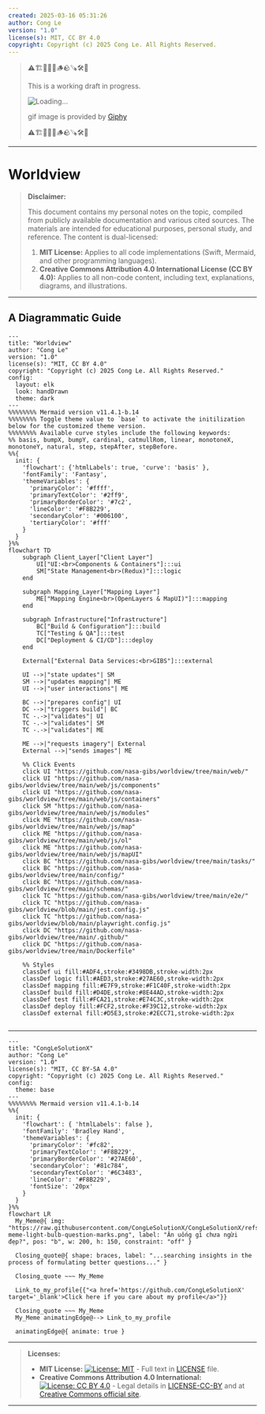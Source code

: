 ```yaml
---
created: 2025-03-16 05:31:26
author: Cong Le
version: "1.0"
license(s): MIT, CC BY 4.0
copyright: Copyright (c) 2025 Cong Le. All Rights Reserved.
---
```



> ⚠️🏗️🚧🦺🧱🪵🪨🪚🛠️👷
> 
> This is a working draft in progress.
> 
> ![Loading...](https://media0.giphy.com/media/v1.Y2lkPTc5MGI3NjExbm8zNzhhcDNmaWN4cHRhemVvNTd2OHY5ZmRtenlhM244OWdqcnlmeCZlcD12MV9pbnRlcm5hbF9naWZfYnlfaWQmY3Q9Zw/PpVjpSOjZDn9lfPE2L/giphy.gif)
> 
> gif image is provided by [Giphy](https://giphy.com)
> 
> ⚠️🏗️🚧🦺🧱🪵🪨🪚🛠️👷

----


# Worldview
> **Disclaimer:**
>
> This document contains my personal notes on the topic,
> compiled from publicly available documentation and various cited sources.
> The materials are intended for educational purposes, personal study, and reference.
> The content is dual-licensed:
> 1. **MIT License:** Applies to all code implementations (Swift, Mermaid, and other programming languages).
> 2. **Creative Commons Attribution 4.0 International License (CC BY 4.0):** Applies to all non-code content, including text, explanations, diagrams, and illustrations.
---


## A Diagrammatic Guide 


```mermaid
---
title: "Worldview"
author: "Cong Le"
version: "1.0"
license(s): "MIT, CC BY 4.0"
copyright: "Copyright (c) 2025 Cong Le. All Rights Reserved."
config:
  layout: elk
  look: handDrawn
  theme: dark
---
%%%%%%%% Mermaid version v11.4.1-b.14
%%%%%%%% Toggle theme value to `base` to activate the initilization below for the customized theme version.
%%%%%%%% Available curve styles include the following keywords:
%% basis, bumpX, bumpY, cardinal, catmullRom, linear, monotoneX, monotoneY, natural, step, stepAfter, stepBefore.
%%{
  init: {
    'flowchart': {'htmlLabels': true, 'curve': 'basis' },
    'fontFamily': 'Fantasy',
    'themeVariables': {
      'primaryColor': '#ffff',
      'primaryTextColor': '#2ff9',
      'primaryBorderColor': '#7c2',
      'lineColor': '#F8B229',
      'secondaryColor': '#006100',
      'tertiaryColor': '#fff'
    }
  }
}%%
flowchart TD
    subgraph Client_Layer["Client Layer"]
        UI["UI:<br>Components & Containers"]:::ui
        SM["State Management<br>(Redux)"]:::logic
    end

    subgraph Mapping_Layer["Mapping Layer"]
        ME["Mapping Engine<br>(OpenLayers & MapUI)"]:::mapping
    end

    subgraph Infrastructure["Infrastructure"]
        BC["Build & Configuration"]:::build
        TC["Testing & QA"]:::test
        DC["Deployment & CI/CD"]:::deploy
    end

    External["External Data Services:<br>GIBS"]:::external

    UI -->|"state updates"| SM
    SM -->|"updates mapping"| ME
    UI -->|"user interactions"| ME

    BC -->|"prepares config"| UI
    DC -->|"triggers build"| BC
    TC -.->|"validates"| UI
    TC -.->|"validates"| SM
    TC -.->|"validates"| ME

    ME -->|"requests imagery"| External
    External -->|"sends images"| ME

    %% Click Events
    click UI "https://github.com/nasa-gibs/worldview/tree/main/web/"
    click UI "https://github.com/nasa-gibs/worldview/tree/main/web/js/components"
    click UI "https://github.com/nasa-gibs/worldview/tree/main/web/js/containers"
    click SM "https://github.com/nasa-gibs/worldview/tree/main/web/js/modules"
    click ME "https://github.com/nasa-gibs/worldview/tree/main/web/js/map"
    click ME "https://github.com/nasa-gibs/worldview/tree/main/web/js/ol"
    click ME "https://github.com/nasa-gibs/worldview/tree/main/web/js/mapUI"
    click BC "https://github.com/nasa-gibs/worldview/tree/main/tasks/"
    click BC "https://github.com/nasa-gibs/worldview/tree/main/config/"
    click BC "https://github.com/nasa-gibs/worldview/tree/main/schemas/"
    click TC "https://github.com/nasa-gibs/worldview/tree/main/e2e/"
    click TC "https://github.com/nasa-gibs/worldview/blob/main/jest.config.js"
    click TC "https://github.com/nasa-gibs/worldview/blob/main/playwright.config.js"
    click DC "https://github.com/nasa-gibs/worldview/tree/main/.github/"
    click DC "https://github.com/nasa-gibs/worldview/tree/main/Dockerfile"

    %% Styles
    classDef ui fill:#ADF4,stroke:#3498DB,stroke-width:2px
    classDef logic fill:#AED3,stroke:#27AE60,stroke-width:2px
    classDef mapping fill:#E7F9,stroke:#F1C40F,stroke-width:2px
    classDef build fill:#D4DE,stroke:#8E44AD,stroke-width:2px
    classDef test fill:#FCA21,stroke:#E74C3C,stroke-width:2px
    classDef deploy fill:#FCF2,stroke:#F39C12,stroke-width:2px
    classDef external fill:#D5E3,stroke:#2ECC71,stroke-width:2px
    
```


---

<!-- 
```mermaid
%% Current Mermaid version
info
```  -->


```mermaid
---
title: "CongLeSolutionX"
author: "Cong Le"
version: "1.0"
license(s): "MIT, CC BY-SA 4.0"
copyright: "Copyright (c) 2025 Cong Le. All Rights Reserved."
config:
  theme: base
---
%%%%%%%% Mermaid version v11.4.1-b.14
%%{
  init: {
    'flowchart': { 'htmlLabels': false },
    'fontFamily': 'Bradley Hand',
    'themeVariables': {
      'primaryColor': '#fc82',
      'primaryTextColor': '#F8B229',
      'primaryBorderColor': '#27AE60',
      'secondaryColor': '#81c784',
      'secondaryTextColor': '#6C3483',
      'lineColor': '#F8B229',
      'fontSize': '20px'
    }
  }
}%%
flowchart LR
  My_Meme@{ img: "https://raw.githubusercontent.com/CongLeSolutionX/CongLeSolutionX/refs/heads/main/assets/images/My-meme-light-bulb-question-marks.png", label: "Ăn uống gì chưa ngừi đẹp?", pos: "b", w: 200, h: 150, constraint: "off" }

  Closing_quote@{ shape: braces, label: "...searching insights in the process of formulating better questions..." }

  Closing_quote ~~~ My_Meme
    
  Link_to_my_profile{{"<a href='https://github.com/CongLeSolutionX' target='_blank'>Click here if you care about my profile</a>"}}

  Closing_quote ~~~ My_Meme
  My_Meme animatingEdge@--> Link_to_my_profile
  
  animatingEdge@{ animate: true }

```

---
> **Licenses:**
>
> - **MIT License:**  [![License: MIT](https://img.shields.io/badge/License-MIT-yellow.svg)](LICENSE) - Full text in [LICENSE](LICENSE) file.
> - **Creative Commons Attribution 4.0 International:** [![License: CC BY 4.0](https://licensebuttons.net/l/by/4.0/88x31.png)](LICENSE-CC-BY) - Legal details in [LICENSE-CC-BY](LICENSE-CC-BY) and at [Creative Commons official site](http://creativecommons.org/licenses/by/4.0/).
> 
---

